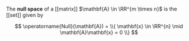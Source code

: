 The **null space** of a [[matrix]] $\mathbf{A} \in \RR^{m \times n}$ is the [[set]] given by

$$
\operatorname{Null}(\mathbf{A}) = \\{ \mathbf{x} \in \RR^{n} \mid \mathbf{A}\mathbf{x} = 0 \\}
$$